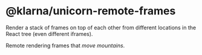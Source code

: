 # @klarna/unicorn-remote-frames

Render a stack of frames on top of each other from different locations in the React tree (even different iframes).

Remote rendering frames that _move mountains_.
